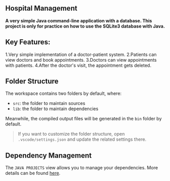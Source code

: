 ## Hospital Management

**A very simple Java command-line application with a database. This project is only for practice on how to use the SQLite3 database with Java.**

## Key Features:

1.Very simple implementation of a doctor-patient system.
2.Patients can view doctors and book appointments.
3.Doctors can view appointments with patients.
4.After the doctor's visit, the appointment gets deleted.

## Folder Structure

The workspace contains two folders by default, where:

- `src`: the folder to maintain sources
- `lib`: the folder to maintain dependencies

Meanwhile, the compiled output files will be generated in the `bin` folder by default.

> If you want to customize the folder structure, open `.vscode/settings.json` and update the related settings there.

## Dependency Management

The `JAVA PROJECTS` view allows you to manage your dependencies. More details can be found [here](https://github.com/microsoft/vscode-java-dependency#manage-dependencies).
